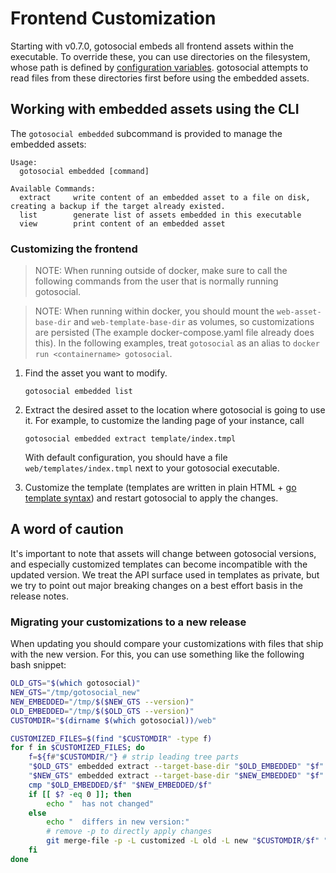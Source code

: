 # Frontend Customization

Starting with v0.7.0, gotosocial embeds all frontend assets within the executable.
To override these, you can use directories on the filesystem, whose path is defined by [configuration variables](../configuration/web.md).
gotosocial attempts to read files from these directories first before using the embedded assets.

## Working with embedded assets using the CLI

The `gotosocial embedded` subcommand is provided to manage the embedded assets:

```
Usage:
  gotosocial embedded [command]

Available Commands:
  extract     write content of an embedded asset to a file on disk, creating a backup if the target already existed.
  list        generate list of assets embedded in this executable
  view        print content of an embedded asset
```

### Customizing the frontend

> NOTE:
> When running outside of docker, make sure to call the following commands from the user that is normally running gotosocial.

> NOTE:
> When running within docker, you should mount the `web-asset-base-dir` and `web-template-base-dir` as volumes, so customizations are persisted (The example docker-compose.yaml file already does this).
> In the following examples, treat `gotosocial` as an alias to `docker run <containername> gotosocial`.

1. Find the asset you want to modify.
    ```
    gotosocial embedded list
    ```

2. Extract the desired asset to the location where gotosocial is going to use it.
    For example, to customize the landing page of your instance, call
    ```
    gotosocial embedded extract template/index.tmpl
    ```
    With default configuration, you should have a file `web/templates/index.tmpl` next to your gotosocial executable.

3. Customize the template (templates are written in plain HTML + [go template syntax](https://pkg.go.dev/html/template)) and restart gotosocial to apply the changes.

## A word of caution

It's important to note that assets will change between gotosocial versions, and especially customized templates can become incompatible with the updated version.
We treat the API surface used in templates as private, but we try to point out major breaking changes on a best effort basis in the release notes.

### Migrating your customizations to a new release

When updating you should compare your customizations with files that ship with the new version.
For this, you can use something like the following bash snippet:

```sh
OLD_GTS="$(which gotosocial)"
NEW_GTS="/tmp/gotosocial_new"
NEW_EMBEDDED="/tmp/$($NEW_GTS --version)"
OLD_EMBEDDED="/tmp/$($OLD_GTS --version)"
CUSTOMDIR="$(dirname $(which gotosocial))/web"

CUSTOMIZED_FILES=$(find "$CUSTOMDIR" -type f)
for f in $CUSTOMIZED_FILES; do
    f=${f#"$CUSTOMDIR/"} # strip leading tree parts
    "$OLD_GTS" embedded extract --target-base-dir "$OLD_EMBEDDED" "$f"
    "$NEW_GTS" embedded extract --target-base-dir "$NEW_EMBEDDED" "$f" > /dev/null
    cmp "$OLD_EMBEDDED/$f" "$NEW_EMBEDDED/$f"
    if [[ $? -eq 0 ]]; then 
        echo "  has not changed"
    else
        echo "  differs in new version:"
        # remove -p to directly apply changes
        git merge-file -p -L customized -L old -L new "$CUSTOMDIR/$f" "$OLD_EMBEDDED/$f" "$NEW_EMBEDDED/$f"
    fi
done
```
